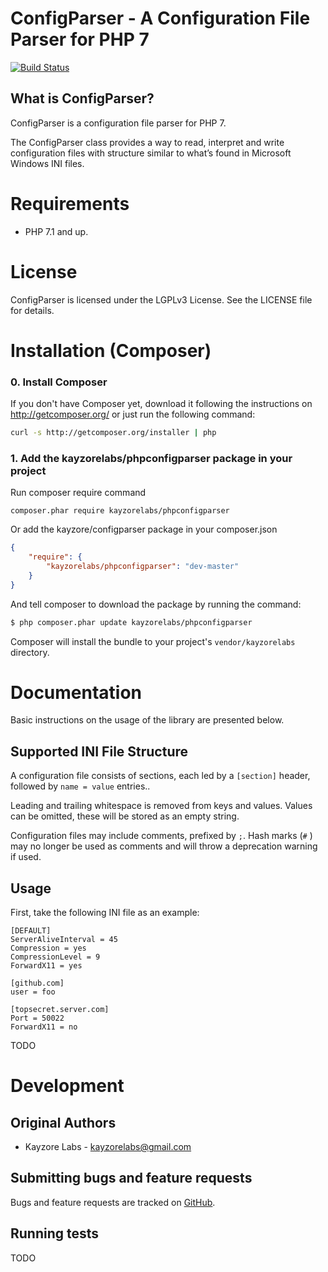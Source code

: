 ConfigParser - A Configuration File Parser for PHP 7
=======================================================

[![Build Status](https://travis-ci.org/kayzorelabs/phpconfigparser.svg?branch=master)](https://travis-ci.org/kayzorelabs/phpconfigparser)

What is ConfigParser?
------------------------------------

ConfigParser is a configuration file parser for PHP 7.

The ConfigParser class provides a way to read, interpret and write configuration files with structure similar to what’s found in Microsoft Windows INI files.

Requirements
============

* PHP 7.1 and up.

License
========

ConfigParser is licensed under the LGPLv3 License. See the LICENSE file for details.

Installation (Composer)
=======================

### 0. Install Composer

If you don't have Composer yet, download it following the instructions on
http://getcomposer.org/ or just run the following command:

``` bash
curl -s http://getcomposer.org/installer | php
```

### 1. Add the kayzorelabs/phpconfigparser package in your project

Run composer require command

```
composer.phar require kayzorelabs/phpconfigparser
```

Or add the kayzore/configparser package in your composer.json

```json
{
    "require": {
        "kayzorelabs/phpconfigparser": "dev-master"
    }
}
```
And tell composer to download the package by running the command:

```bash
$ php composer.phar update kayzorelabs/phpconfigparser
```

Composer will install the bundle to your project's `vendor/kayzorelabs` directory.

Documentation
==============

Basic instructions on the usage of the library are presented below.

Supported INI File Structure
----------------------------

A configuration file consists of sections, each led by a `[section]` header,  followed by `name = value`  entries..

Leading and trailing whitespace is removed from keys and values. Values can be omitted, these will be stored as an empty string.

Configuration files may include comments, prefixed by `;`. Hash marks (`#` ) may no longer be used as comments and will throw a deprecation warning if used.

Usage
------------------------------------

First, take the following INI file as an example:

    [DEFAULT]
    ServerAliveInterval = 45
    Compression = yes
    CompressionLevel = 9
    ForwardX11 = yes

    [github.com]
    user = foo

    [topsecret.server.com]
    Port = 50022
    ForwardX11 = no

TODO

Development
===========

Original Authors
------------------------------------

* Kayzore Labs - <kayzorelabs@gmail.com>

Submitting bugs and feature requests
------------------------------------

Bugs and feature requests are tracked on [GitHub](https://github.com/kayzorelabs/phpconfigparser/issues).

Running tests
------------------------------------

TODO